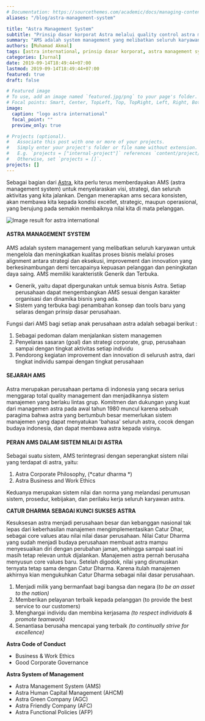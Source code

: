 ```yaml
---
# Documentation: https://sourcethemes.com/academic/docs/managing-content/
aliases: "/blog/astra-management-system"

title: "Astra Management System"
subtitle: "Prinsip dasar korporat Astra melalui quality control astra management system"
summary: "AMS adalah system management yang melibatkan seluruh karyawan untuk mengelola dan meningkatkan kualitas proses bisnis melalui proses alignment antara strategi dan eksekusi, improvement dan innovation yang berkesinambungan demi tercapainya kepuasan pelanggan dan peningkatan daya saing."
authors: [Muhamad Akmal]
tags: [astra international, prinsip dasar korporat, astra management system]
categories: [Jurnal]
date: 2019-09-14T18:49:44+07:00
lastmod: 2019-09-14T18:49:44+07:00
featured: true
draft: false

# Featured image
# To use, add an image named `featured.jpg/png` to your page's folder.
# Focal points: Smart, Center, TopLeft, Top, TopRight, Left, Right, BottomLeft, Bottom, BottomRight.
image:
  caption: "logo astra international"
  focal_point: ""
  preview_only: true

# Projects (optional).
#   Associate this post with one or more of your projects.
#   Simply enter your project's folder or file name without extension.
#   E.g. `projects = ["internal-project"]` references `content/project/deep-learning/index.md`.
#   Otherwise, set `projects = []`.
projects: []
---
```

Sebagai bagian dari [Astra](https://astra.co.id), kita perlu terus memberdayakan AMS (astra management system) untuk menyelaraskan visi, strategi, dan seluruh aktivitas yang kita jalankan. Dengan menerapkan ams secara konsisten, akan membawa kita kepada kondisi excellet, strategic, maupun operasional, yang berujung pada semakin membaiknya nilai kita di mata pelanggan.

![Image result for astra international](https://i.postimg.cc/W4BKByCR/astra-international-jobs.jpg)

#### ASTRA MANAGEMENT SYSTEM

AMS adalah system management yang melibatkan seluruh karyawan untuk mengelola dan meningkatkan kualitas proses bisnis melalui proses alignment antara strategi dan eksekusi, improvement dan innovation yang berkesinambungan demi tercapainya kepuasan pelanggan dan peningkatan daya saing. AMS memiliki karakteristik Generik dan Terbuka.

- Generik, yaitu dapat dipergunakan untuk semua bisnis Astra. Setiap perusahaan dapat mengembangkan AMS sesuai dengan karakter organisasi dan dinamika bisnis yang ada.
- Sistem yang terbuka bagi penambahan konsep dan tools baru yang selaras dengan prinsip dasar perusahaan.

Fungsi dari AMS bagi setiap anak perusahaan astra adalah sebagai berikut :

1. Sebagai pedoman dalam     menjalankan sistem managemen
2. Penyelaras sasaran (goal) dan     strategi corporate, grup, perusahaan sampai dengan tingkat aktivitas     setiap individu
3. Pendorong kegiatan improvement     dan innovation di selurush astra, dari tingkat individu sampai dengan     tingkat perusahaan

#### SEJARAH AMS

Astra merupakan perusahaan pertama di indonesia yang secara serius menggarap total quality management dan menjadikannya sistem manajemen yang berlaku lintas grup. Komitmen dan dukungan yang kuat dari managemen astra pada awal tahun 1980 muncul karena sebuah paragima bahwa astra yang bertumbuh besar memerlukan sistem manajemen yang dapat menyatukan 'bahasa' seluruh astra, cocok dengan budaya indonesia, dan dapat membawa astra kepada visinya.

#### PERAN AMS DALAM SISTEM NILAI DI ASTRA

Sebagai suatu sistem, AMS terintegrasi dengan seperangkat sistem nilai yang terdapat di astra, yaitu:

1. Astra Corporate Philosophy, (*catur dharma *)
2. Astra Business and Work Ethics

Keduanya merupakan sistem nilai dan norma yang melandasi perumusan sistem, prosedur, kebijakan, dan perilaku kerja seluruh karyawan astra.

**CATUR DHARMA SEBAGAI KUNCI SUKSES ASTRA**

Kesuksesan astra menjadi perusahaan besar dan kebanggan nasional tak lepas dari keberhasilan manajemen mengimplementasikan Catur Dhar, sebagai core values atau nilai nilai dasar perusahaan. Nilai Catur Dharma yang sudah menjadi budaya perusahaan membuat astra mampu menyesuaikan diri dengan perubahan jaman, sehingga sampai saat ini masih tetap relevan untuk dijalankan. Manajemen astra pernah berusaha menyusun core values baru. Setelah digodok, nilai yang dirumuskan ternyata tetap sama dengan Catur Dharma. Karena itulah manajemen akhirnya kian mengukuhkan Catur Dharma sebagai nilai dasar perusahaan.

1. Menjadi milik yang bermanfaat     bagi bangsa dan negara (*to be an asset to the nation)*
2. Memberikan pelayanan terbaik     kepada pelanggan (to provide the best service to our customers)
3. Menghargai individu dan membina kerjasama *(to respect     individuals & promote teamwork)*
4. Senantiasa     berusaha mencapai yang terbaik *(to continually strive for excellence)*

**Astra Code of Conduct**

- Business & Work Ethics
- Good Corporate Governance

**Astra System of Management**

- Astra Management System (AMS)
- Astra Human Capital Management     (AHCM)
- Astra Green Company (AGC)
- Astra Friendly Company (AFC)
- Astra Functional Policies (AFP)